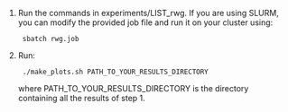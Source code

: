 1. Run the commands in experiments/LIST_rwg. If you are using SLURM, you can modify the provided job file and run it on your cluster using:

        sbatch rwg.job

2. Run:

        ./make_plots.sh PATH_TO_YOUR_RESULTS_DIRECTORY
   
   where PATH_TO_YOUR_RESULTS_DIRECTORY is the directory containing all the results of step 1.